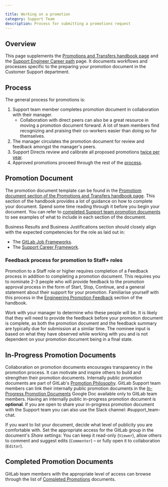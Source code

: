 ```yaml
---

title: Working on a promotion
category: Support Team
description: Process for submitting a promotions request
---
```




## Overview

This page supplements the [Promotions and Transfers handbook page](/handbook/people-group/promotions-transfers/)
and the [Support Engineer Career path](/handbook/support/support-engineer-career-path/#career-development-in-support) page.  It documents workflows and processes specific to the preparing your promotion document in the Customer Support department.

## Process

The general process for promotions is:

1. Support team member completes promotion document in collaboration with their
   manager.
   - Collaboration with direct peers can also be a great resource in moving a
     promotion document forward. A lot of team members find recognizing and
     praising their co-workers easier than doing so for themselves.
1. The manager circulates the promotion document for review and feedback
   amongst the manager's peers.
1. Support Directs review and calibrate all proposed promotions [twice per year](/handbook/people-group/promotions-transfers/#twice-per-year-promotion-calibration-process--timeline).
1. Approved promotions proceed through the rest of the [process](/handbook/people-group/promotions-transfers/#twice-per-year-promotion-calibration-process--timeline).

## Promotion Document

The promotion document template can be found in the
[Promotiom document section of the Promotions and Transfers handbook page](/handbook/people-group/promotions-transfers/#promotion-document). This section of the handbook provides a lot of guidance on how to complete your document. Spend some time reading through it before you begin your document. You can refer to [completed Support team promotion documents](https://handbook.gitlab.com/handbook/support/workflows/team/promotions/#completed-promotion-documents) to see examples of what to include in each section of the document.

Business Results and Business Justifications section should closely align with
the expected competencies for the role as laid out in:

- The [GitLab Job Frameworks](/handbook/company/structure/#job-frameworks).
- The [Support Career Framework](/handbook/engineering/careers/matrix/support/).

### Feedback process for promotion to Staff+ roles

Promotion to a Staff role or higher requires completion of a Feedback process in addition to completing a promotion document.  This requires you to nominate 2-3 people who will provide feedback to the promotion approval process in the form of Start, Stop, Continue, and a general statement about their support for your promotion. Familiarise yourself with this process in the [Engineering Promotion Feedback](https://handbook.gitlab.com/handbook/people-group/promotions-transfers/#engineering-promotion-feedback-pilot) section of the handbook.

Work with your manager to determine who these people will be. It is likely that they will need to provide the feedback before your promotion document is complete, as both the promotion document and the feedback summary are typically due for submission at a similar time. The nominee input is based on what they have observed while working with you and is not dependent on your promotion document being in a final state.

## In-Progress Promotion Documents

Collaboration on promotion documents encourages transparency in the promotion process. It can
motivate and inspire others to build and strengthen their promotion documents. Internally
public promotion documents are part of GitLab's
[Promotion Philosophy](/handbook/people-group/promotions-transfers/#promotion-philosophy).
GitLab Support team members can link their internally
public promotion documents in the [In-Progress Promotion Documents](https://docs.google.com/document/d/1ECTvNgZD1j9BstQI08ei8B5KxzdO3fCOBMAFQrnDmQc/edit?usp=sharing) Google Doc available only to GitLab team members. Having an internally public in-progress promotion document is **optional**. If you are open to share your in-progress promotion document with the Support team you can also use the Slack channel: #support_team-chat.

If you want to list your document, decide what level of publicity you are comfortable with. Set the appropriate access for the GitLab group in the document's *Share* settings: You can keep it read-only (`Viewer`), allow others to comment and suggest edits (`Commenter`) – or fully open it to collaboration (`Editor`).

## Completed Promotion Documents

GitLab team members with the appropriate level of access can browse through the list of [Completed Promotions](https://docs.google.com/document/d/1A9hP1smFa0Z6upoljweg9KnxhwYPha1BZApIwRXICZY/edit?usp=sharing) documents.
